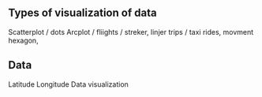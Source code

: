 Types of visualization of data
--------------------------------
Scatterplot / dots
Arcplot / fliights / streker, linjer
trips / taxi rides, movment
hexagon, 

Data
-------------
Latitude
Longitude
Data visualization